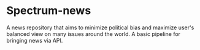 # Spectrum-news
A news repository that aims to minimize political bias and maximize user's balanced view on many issues around the world. A basic pipeline for bringing news via API.
